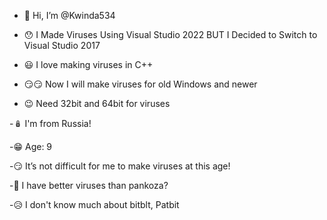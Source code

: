 - 👋 Hi, I’m @Kwinda534

- 😯 I Made Viruses Using Visual Studio 2022 BUT I Decided to Switch to Visual Studio 2017

- 😃 I love making viruses in C++

- 😏😏 Now I will make viruses for old Windows and newer

- 😉 Need 32bit and 64bit for viruses

-🪆 I'm from Russia!

-😁 Age: 9

-😏 It’s not difficult for me to make viruses at this age!

-🤨 I have better viruses than pankoza?

-😥 I don't know much about bitblt, Patbit

